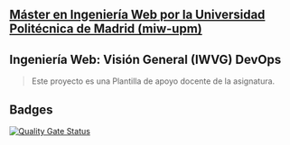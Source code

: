 ## [Máster en Ingeniería Web por la Universidad Politécnica de Madrid (miw-upm)](http://miw.etsisi.upm.es)
## Ingeniería Web: Visión General (IWVG) DevOps
> Este proyecto es una Plantilla de apoyo docente de la asignatura.

## Badges
[![Quality Gate Status](https://sonarcloud.io/api/project_badges/measure?project=SusanaGonzalezPereira_susana-devops&metric=alert_status)](https://sonarcloud.io/summary/new_code?id=SusanaGonzalezPereira_susana-devops)